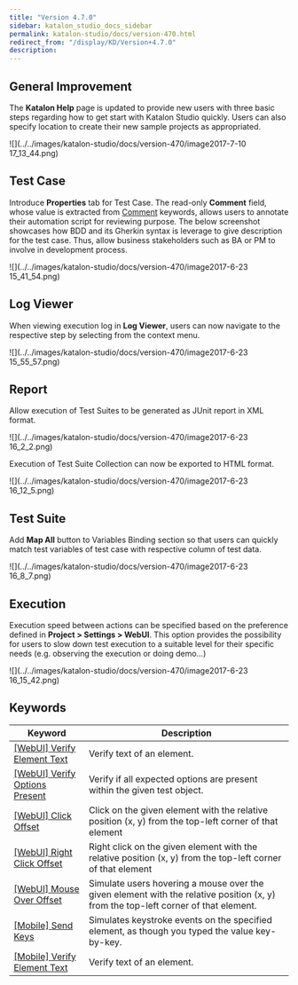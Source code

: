 ```yaml
---
title: "Version 4.7.0" 
sidebar: katalon_studio_docs_sidebar
permalink: katalon-studio/docs/version-470.html 
redirect_from: "/display/KD/Version+4.7.0" 
description: 
---
```

General Improvement
-------------------

The **Katalon Help** page is updated to provide new users with three basic steps regarding how to get start with Katalon Studio quickly. Users can also specify location to create their new sample projects as appropriated.

![](../../images/katalon-studio/docs/version-470/image2017-7-10 17_13_44.png)

Test Case
---------

Introduce **Properties** tab for Test Case. The read-only **Comment** field, whose value is extracted from [Comment](/display/KD/%5BCommon%5D+Comment) keywords, allows users to annotate their automation script for reviewing purpose. The below screenshot showcases how BDD and its Gherkin syntax is leverage to give description for the test case. Thus, allow business stakeholders such as BA or PM to involve in development process. 

![](../../images/katalon-studio/docs/version-470/image2017-6-23 15_41_54.png)

Log Viewer
----------

When viewing execution log in **Log Viewer**, users can now navigate to the respective step by selecting from the context menu. 

![](../../images/katalon-studio/docs/version-470/image2017-6-23 15_55_57.png)

Report
------

Allow execution of Test Suites to be generated as JUnit report in XML format.

![](../../images/katalon-studio/docs/version-470/image2017-6-23 16_2_2.png)

Execution of Test Suite Collection can now be exported to HTML format.

![](../../images/katalon-studio/docs/version-470/image2017-6-23 16_12_5.png)

Test Suite
----------

Add **Map All** button to Variables Binding section so that users can quickly match test variables of test case with respective column of test data.

![](../../images/katalon-studio/docs/version-470/image2017-6-23 16_8_7.png)

Execution
---------

Execution speed between actions can be specified based on the preference defined in **Project > Settings > WebUI**. This option provides the possibility for users to slow down test execution to a suitable level for their specific needs (e.g. observing the execution or doing demo...)

![](../../images/katalon-studio/docs/version-470/image2017-6-23 16_15_42.png)

Keywords
--------

| Keyword | Description |
| --- | --- |
| [\[WebUI\] Verify Element Text](https://docs.katalon.com/display/KD/%5BWebUI%5D+Verify+Element+Text) | Verify text of an element. |
| [\[WebUI\] Verify Options Present](https://docs.katalon.com/display/KD/%5BWebUI%5D+Verify+Options+Present) | Verify if all expected options are present within the given test object. |
| [\[WebUI\] Click Offset](https://docs.katalon.com/display/KD/%5BWebUI%5D+Click+Offset) | Click on the given element with the relative position (x, y) from the top-left corner of that element |
| [\[WebUI\] Right Click Offset](https://docs.katalon.com/display/KD/%5BWebUI%5D+Right+Click+Offset) | Right click on the given element with the relative position (x, y) from the top-left corner of that element |
| [\[WebUI\] Mouse Over Offset](https://docs.katalon.com/display/KD/%5BWebUI%5D+Mouse+Over+Offset) | Simulate users hovering a mouse over the given element with the relative position (x, y) from the top-left corner of that element. |
| [\[Mobile\] Send Keys](https://docs.katalon.com/display/KD/%5BMobile%5D+Send+Keys) | Simulates keystroke events on the specified element, as though you typed the value key-by-key.  |
| [\[Mobile\] Verify Element Text](https://docs.katalon.com/display/KD/%5BMobile%5D+Verify+Element+Text) | Verify text of an element. |